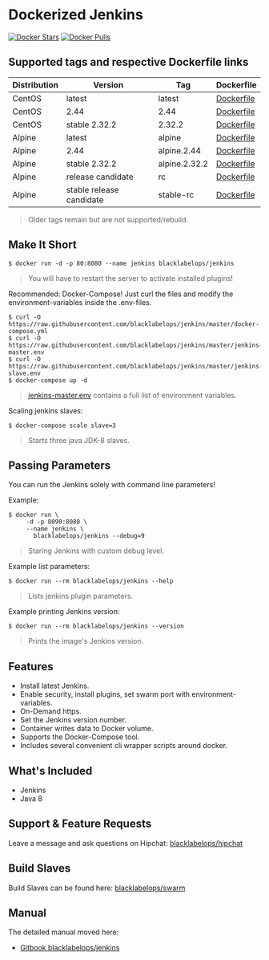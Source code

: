# Dockerized Jenkins

[![Docker Stars](https://img.shields.io/docker/stars/blacklabelops/jenkins.svg)](https://hub.docker.com/r/blacklabelops/jenkins/) [![Docker Pulls](https://img.shields.io/docker/pulls/blacklabelops/jenkins.svg)](https://hub.docker.com/r/blacklabelops/jenkins/)

## Supported tags and respective Dockerfile links

| Distribution | Version      | Tag          | Dockerfile |
|--------------|--------------|--------------|------------|
| CentOS | latest | latest | [Dockerfile](https://github.com/blacklabelops/jenkins/blob/master/Dockerfile) |
| CentOS | 2.44 | 2.44 |  [Dockerfile](https://github.com/blacklabelops/jenkins/blob/master/Dockerfile) |
| CentOS | stable 2.32.2 | 2.32.2 |  [Dockerfile](https://github.com/blacklabelops/jenkins/blob/master/Dockerfile) |
| Alpine | latest | alpine | [Dockerfile](https://github.com/blacklabelops/jenkins/blob/master/DockerfileAlpine) |
| Alpine | 2.44 | alpine.2.44 | [Dockerfile](https://github.com/blacklabelops/jenkins/blob/master/DockerfileAlpine) |
| Alpine | stable 2.32.2 | alpine.2.32.2 | [Dockerfile](https://github.com/blacklabelops/jenkins/blob/master/DockerfileAlpine) |
| Alpine | release candidate | rc | [Dockerfile](https://github.com/blacklabelops/jenkins/blob/master/DockerfileAlpine) |
| Alpine | stable release candidate | stable-rc | [Dockerfile](https://github.com/blacklabelops/jenkins/blob/master/DockerfileAlpine) |

> Older tags remain but are not supported/rebuild.

## Make It Short

~~~~
$ docker run -d -p 80:8080 --name jenkins blacklabelops/jenkins
~~~~

> You will have to restart the server to activate installed plugins!

Recommended: Docker-Compose! Just curl the files and modify the environment-variables inside
the .env-files.

~~~~
$ curl -O https://raw.githubusercontent.com/blacklabelops/jenkins/master/docker-compose.yml
$ curl -O https://raw.githubusercontent.com/blacklabelops/jenkins/master/jenkins-master.env
$ curl -O https://raw.githubusercontent.com/blacklabelops/jenkins/master/jenkins-slave.env
$ docker-compose up -d
~~~~

> [jenkins-master.env](https://github.com/blacklabelops/jenkins/blob/master/jenkins-master.env) contains a full list of environment variables.

Scaling jenkins slaves:

~~~~
$ docker-compose scale slave=3
~~~~

> Starts three java JDK-8 slaves.

## Passing Parameters

You can run the Jenkins solely with command line parameters!

Example:

~~~~
$ docker run \
     -d -p 8090:8080 \
     --name jenkins \
	   blacklabelops/jenkins --debug=9
~~~~

> Staring Jenkins with custom debug level.

Example list parameters:

~~~~
$ docker run --rm blacklabelops/jenkins --help
~~~~

> Lists jenkins plugin parameters.

Example printing Jenkins version:

~~~~
$ docker run --rm blacklabelops/jenkins --version
~~~~

> Prints the image's Jenkins version.

## Features

* Install latest Jenkins.
* Enable security, install plugins, set swarm port with environment-variables.
* On-Demand https.
* Set the Jenkins version number.
* Container writes data to Docker volume.
* Supports the Docker-Compose tool.
* Includes several convenient cli wrapper scripts around docker.

## What's Included

* Jenkins
* Java 8

## Support & Feature Requests

Leave a message and ask questions on Hipchat: [blacklabelops/hipchat](http://support.blacklabelops.com)

## Build Slaves

Build Slaves can be found here: [blacklabelops/swarm](https://github.com/blacklabelops/swarm)

## Manual

The detailed manual moved here:

* [Gitbook blacklabelops/jenkins](https://www.gitbook.com/book/blacklabelops/jenkins)

